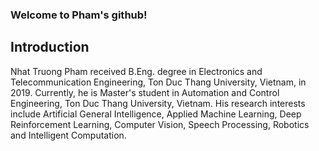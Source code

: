 <!--
### Hi there 👋
-->
### Welcome to Pham's github! 

## Introduction
Nhat Truong Pham received B.Eng. degree in Electronics and Telecommunication Engineering, Ton Duc Thang University, Vietnam, in 2019. Currently, he is Master's student in Automation and Control Engineering, Ton Duc Thang University, Vietnam. His research interests include Artificial General Intelligence, Applied Machine Learning, Deep Reinforcement Learning, Computer Vision, Speech Processing, Robotics and Intelligent Computation.

<!--
**truongskyo/truongskyo** is a ✨ _special_ ✨ repository because its `README.md` (this file) appears on your GitHub profile.

Here are some ideas to get you started:

- 🔭 I’m currently working on ...
- 🌱 I’m currently learning ...
- 👯 I’m looking to collaborate on ...
- 🤔 I’m looking for help with ...
- 💬 Ask me about ...
- 📫 How to reach me: ...
- 😄 Pronouns: ...
- ⚡ Fun fact: ...
-->
